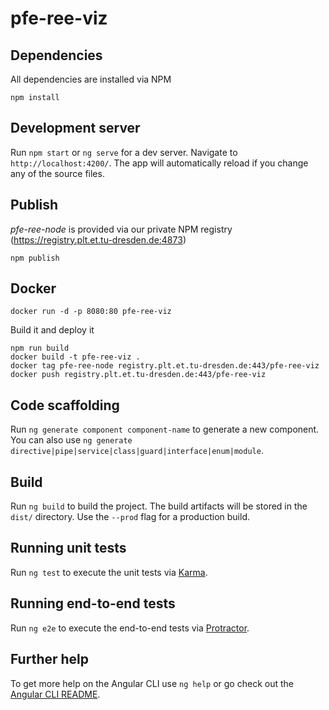 # pfe-ree-viz

## Dependencies
All dependencies are installed via NPM
```
npm install
```

## Development server

Run `npm start` or `ng serve` for a dev server. Navigate to `http://localhost:4200/`. The app will automatically reload if you change any of the source files.


## Publish
*pfe-ree-node* is provided via our private NPM registry (https://registry.plt.et.tu-dresden.de:4873)
```
npm publish
``` 

## Docker
```angular2html
docker run -d -p 8080:80 pfe-ree-viz
```

Build it and deploy it
```
npm run build
docker build -t pfe-ree-viz .
docker tag pfe-ree-node registry.plt.et.tu-dresden.de:443/pfe-ree-viz
docker push registry.plt.et.tu-dresden.de:443/pfe-ree-viz 
```





## Code scaffolding

Run `ng generate component component-name` to generate a new component. You can also use `ng generate directive|pipe|service|class|guard|interface|enum|module`.

## Build

Run `ng build` to build the project. The build artifacts will be stored in the `dist/` directory. Use the `--prod` flag for a production build.

## Running unit tests

Run `ng test` to execute the unit tests via [Karma](https://karma-runner.github.io).

## Running end-to-end tests

Run `ng e2e` to execute the end-to-end tests via [Protractor](http://www.protractortest.org/).

## Further help

To get more help on the Angular CLI use `ng help` or go check out the [Angular CLI README](https://github.com/angular/angular-cli/blob/master/README.md).
